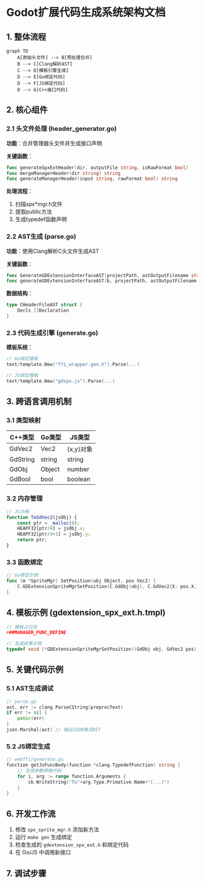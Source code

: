 
# Godot扩展代码生成系统架构文档

## 1. 整体流程

```mermaid
graph TD
    A[原始头文件] --> B[预处理合并]
    B --> C[Clang解析AST]
    C --> D[模板引擎生成]
    D --> E[Go绑定代码]
    D --> F[JS绑定代码]
    D --> G[C++接口代码]
```

## 2. 核心组件

### 2.1 头文件处理 (header_generator.go)

**功能**：合并管理器头文件并生成接口声明

**关键函数**：
```go
func generateSpxExtHeader(dir, outputFile string, isRawFormat bool)
func mergeManagerHeader(dir string) string
func generateManagerHeader(input string, rawFormat bool) string
```

**处理流程**：
1. 扫描spx*mgr.h文件
2. 提取public方法
3. 生成typedef函数声明

### 2.2 AST生成 (parse.go)

**功能**：使用Clang解析C头文件生成AST

**关键函数**：
```go
func GenerateGDExtensionInterfaceAST(projectPath, astOutputFilename string)
func generateGDExtensionInterfaceAST(b, projectPath, astOutputFilename string)
```

**数据结构**：
```go
type CHeaderFileAST struct {
    Decls []Declaration
}
```

### 2.3 代码生成引擎 (generate.go)

**模板系统**：
```go
// Go绑定模板
text/template.New("ffi_wrapper.gen.h").Parse(...)

// JS绑定模板
text/template.New("gdspx.js").Parse(...)
```

## 3. 跨语言调用机制

### 3.1 类型映射

| C++类型   | Go类型   | JS类型     |
|-----------|----------|------------|
| GdVec2    | Vec2     | {x,y}对象  |
| GdString  | string   | string     |
| GdObj     | Object   | number     |
| GdBool    | bool     | boolean    |

### 3.2 内存管理

```javascript
// JS示例
function ToGdVec2(jsObj) {
    const ptr = _malloc(8);
    HEAPF32[ptr/4] = jsObj.x;
    HEAPF32[ptr/4+1] = jsObj.y;
    return ptr;
}
```

### 3.3 函数绑定

```go
// Go绑定示例
func (m *SpriteMgr) SetPosition(obj Object, pos Vec2) {
    C.GDExtensionSpriteMgrSetPosition(C.GdObj(obj), C.GdVec2{X: pos.X, Y: pos.Y})
}
```

## 4. 模板示例 (gdextension_spx_ext.h.tmpl)

```c
// 模板占位符
###MANAGER_FUNC_DEFINE

// 生成结果示例
typedef void (*GDExtensionSpriteMgrSetPosition)(GdObj obj, GdVec2 pos);
```

## 5. 关键代码示例

### 5.1 AST生成调试

```go
// parse.go
ast, err := clang.ParseCString(preprocText)
if err != nil {
    panic(err)
}
json.Marshal(ast) // 输出JSON格式AST
```

### 5.2 JS绑定生成

```go
// webffi/generate.go
function getJsFuncBody(function *clang.TypedefFunction) string {
    // 生成参数转换代码
    for i, arg := range function.Arguments {
        sb.WriteString("To"+arg.Type.Primative.Name+"(...)")
    }
}
```

## 6. 开发工作流

1. 修改 `spx_sprite_mgr.h` 添加新方法
2. 运行 `make gen` 生成绑定
3. 检查生成的 `gdextension_spx_ext.h` 和绑定代码
4. 在 Go/JS 中调用新接口

## 7. 调试步骤

